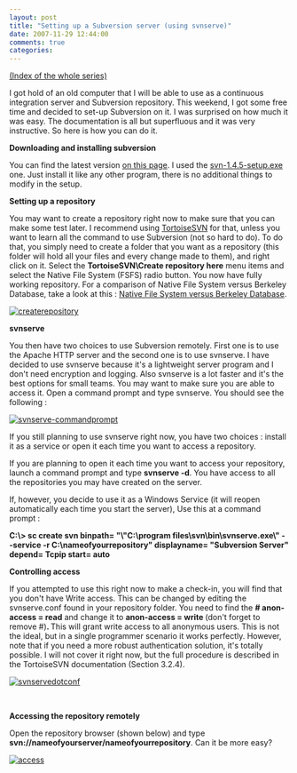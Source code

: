 ```yaml
---
layout: post
title: "Setting up a Subversion server (using svnserve)"
date: 2007-11-29 12:44:00
comments: true
categories: 
---
```


<p><a href="http://sebastienlachance.com/building-a-new-application-series/">(Index of the whole series)</a></p>
<p>I got hold of an old computer that I will be able to use as a continuous integration server and Subversion repository. This weekend, I got some free time and decided to set-up Subversion on it. I was surprised on how much it was easy. The documentation is all but superfluous and it was very instructive. So here is how you can do it.</p>
<p><strong>Downloading and installing subversion</strong></p>
<p>You can find the latest version <a href="http://subversion.tigris.org/servlets/ProjectDocumentList?folderID=91">on this page</a>. I used the <a href="http://subversion.tigris.org/files/documents/15/39559/svn-1.4.5-setup.exe">svn-1.4.5-setup.exe</a> one. Just install it like any other program, there is no additional things to modify in the setup.</p>
<p><strong>Setting up a repository</strong></p>
<p>You may want to create a repository right now to make sure that you can make some test later. I recommend using <a href="http://tortoisesvn.tigris.org/">TortoiseSVN</a> for that, unless you want to learn all the command to use Subversion (not so hard to do). To do that, you simply need to create a folder that you want as a repository (this folder will hold all your files and every change made to them), and right click on it. Select the <strong>TortoiseSVN\Create repository here</strong> menu items and select the Native File System (FSFS) radio button. You now have fully working repository. For a comparison of Native File System versus Berkeley Database, take a look at this : <a href="http://svn.apache.org/repos/asf/subversion/trunk/notes/fsfs">Native File System versus Berkeley Database</a>.</p>
<p><a title="createrepository" href="http://www.flickr.com/photos/63483657@N00/2066565635/"><img src="http://static.flickr.com/2218/2066565635_122648ef83.jpg" border="0" alt="createrepository" /></a></p>
<p><strong>svnserve</strong></p>
<p>You then have two choices to use Subversion remotely. First one is to use the Apache HTTP server and the second one is to use svnserve. I have decided to use svnserve because it's a lightweight server program and I don't need encryption and logging. Also svnserve is a lot faster and it's the best options for small teams. You may want to make sure you are able to access it. Open a command prompt and type svnserve. You should see the following :</p>
<p><a title="svnserve-commandprompt" href="http://www.flickr.com/photos/63483657@N00/2065650429/"><img src="http://static.flickr.com/2152/2065650429_5fcea341c8.jpg" border="0" alt="svnserve-commandprompt" /></a></p>
<p>If you still planning to use svnserve right now, you have two choices : install it as a service or open it each time you want to access a repository.</p>
<p>If you are planning to open it each time you want to access your repository, launch a command prompt and type <strong>svnserve -d</strong>. You have access to all the repositories you may have created on the server.</p>
<p>If, however, you decide to use it as a Windows Service (it will reopen automatically each time you start the server), Use this at a command prompt :</p>
<p><strong>C:\&gt; sc create svn binpath= "\"C:\program files\svn\bin\svnserve.exe\" --service -r C:\nameofyourrepository" displayname= "Subversion Server" depend= Tcpip start= auto</strong></p>
<p><strong>Controlling access</strong></p>
<p>If you attempted to use this right now to make a check-in, you will find that you don't have Write access. This can be changed by editing the svnserve.conf found in your repository folder. You need to find the <strong># anon-access = read</strong> and change it to <strong>anon-access = write </strong>(don't forget to remove #)<strong>. </strong>This will grant write access to all anonymous users. This is not the ideal, but in a single programmer scenario it works perfectly. However, note that if you need a more robust authentication solution, it's totally possible. I will not cover it right now, but the full procedure is described in the TortoiseSVN documentation (Section 3.2.4).</p>
<p><a title="svnservedotconf" href="http://www.flickr.com/photos/63483657@N00/2066587611/"><img src="http://static.flickr.com/2232/2066587611_f8b0676611.jpg" border="0" alt="svnservedotconf" /></a></p>
<p>&nbsp;</p>
<p><strong>Accessing the repository remotely</strong></p>
<p>Open the repository browser (shown below) and type <strong>svn://nameofyourserver/nameofyourrepository</strong>. Can it be more easy?</p>
<p><a title="access" href="http://www.flickr.com/photos/63483657@N00/2067411144/"><img src="http://static.flickr.com/2126/2067411144_580c22ef46.jpg" border="0" alt="access" /></a></p>